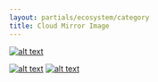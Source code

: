 ```yaml
---
layout: partials/ecosystem/category
title: Cloud Mirror Image
---
```


[![alt text](//assets/img/ecosystem/cloud-mirror-image/aws.png)](https://docs.orbs.network/contract-sdk/gamma-in-depth/deploying-gamma-in-the-cloud/amazon-web-services)

[![alt text](//assets/img/ecosystem/cloud-mirror-image/azure.png)](https://docs.orbs.network/contract-sdk/gamma-in-depth/deploying-gamma-in-the-cloud/azure)
[![alt text](//assets/img/ecosystem/cloud-mirror-image/google-cloud.png)](https://docs.orbs.network/contract-sdk/gamma-in-depth/deploying-gamma-in-the-cloud/google-cloud-platform)
